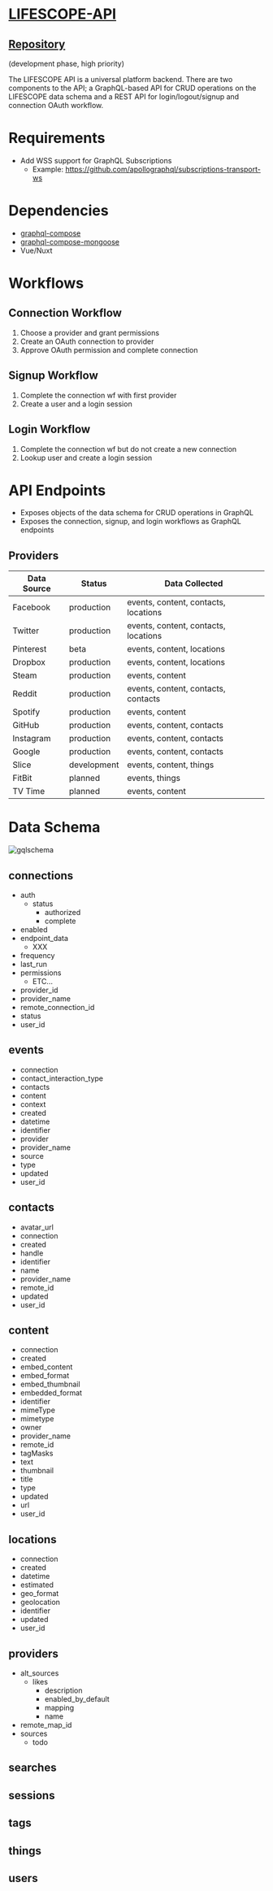 # [LIFESCOPE-API](https://github.com/LifeScopeLabs/lifescope-api)

## [Repository](https://github.com/LifeScopeLabs/lifescope-api)

(development phase, high priority)

The LIFESCOPE API is a universal platform backend. There are two components to the API; a GraphQL-based API for CRUD operations on the LIFESCOPE data schema and a REST API for login/logout/signup and connection OAuth workflow.

# Requirements

- Add WSS support for GraphQL Subscriptions
  - Example: https://github.com/apollographql/subscriptions-transport-ws

# Dependencies

* [graphql-compose](https://github.com/graphql-compose/graphql-compose)
* [graphql-compose-mongoose](https://github.com/graphql-compose/graphql-compose-mongoose)
* Vue/Nuxt

[gqlschema]:https://lifescopelabs.github.io/assets/diagrams/LifeScopeSchema.png

# Workflows

## Connection Workflow
 1. Choose a provider and grant permissions
 2. Create an OAuth connection to provider
 3. Approve OAuth permission and complete connection

## Signup Workflow
1. Complete the connection wf with first provider
2. Create a user and a login session

## Login Workflow
1. Complete the connection wf but do not create a new connection
2. Lookup user and create a login session

# API Endpoints
* Exposes objects of the data schema for CRUD operations in GraphQL
* Exposes the connection, signup, and login workflows as GraphQL endpoints

## Providers
| Data Source | Status | Data Collected |
|--|--|--|
| Facebook | production | events, content, contacts, locations |
| Twitter | production | events, content, contacts, locations |
| Pinterest | beta | events, content, locations |
| Dropbox | production | events, content, locations |
| Steam | production | events, content |
| Reddit | production | events, content, contacts, contacts |
| Spotify | production | events, content |
| GitHub | production | events, content, contacts |
| Instagram | production | events, content, contacts |
| Google | production | events, content, contacts |
| Slice | development | events, content, things |
| FitBit | planned | events, things |
| TV Time | planned | events, content |

# Data Schema

![gqlschema]

## connections
  * auth
    * status
      * authorized
      * complete
 * enabled
 * endpoint_data
   * XXX
  * frequency
  * last_run
  * permissions
    * ETC...
* provider_id
* provider_name
* remote_connection_id
* status
* user_id

## events

* connection
* contact_interaction_type
* contacts
* content
* context
* created
* datetime
* identifier
* provider
* provider_name
* source
* type
* updated
* user_id

## contacts
* avatar_url
* connection
* created
* handle
* identifier
* name
* provider_name
* remote_id
* updated
* user_id

## content
* connection
* created
* embed_content
* embed_format
* embed_thumbnail
* embedded_format
* identifier
* mimeType
* mimetype
* owner
* provider_name
* remote_id
* tagMasks
* text
* thumbnail
* title
* type
* updated
* url
* user_id


## locations
* connection
* created
* datetime
* estimated
* geo_format
* geolocation
* identifier
* updated
* user_id

## providers
* alt_sources
  * likes
    * description
    * enabled_by_default
    * mapping
    * name
* remote_map_id
* sources
  * todo 

## searches
## sessions
## tags
## things
## users



